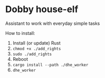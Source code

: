 # Dobby house-elf

Assistant to work with everyday simple tasks

How to install:

1) Install (or update) Rust
2) `chmod +x ./add_rights`
3) `sudo ./add_rights`
4) Reboot
5) `cargo install --path ./dhe_worker`
6) `dhe_worker`
